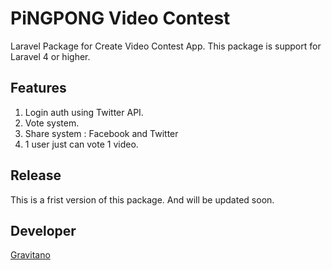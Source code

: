PiNGPONG Video Contest
============

Laravel Package for Create Video Contest App. This package is support for Laravel 4 or higher.

Features
---------
1. Login auth using Twitter API.
2. Vote system.
3. Share system : Facebook and Twitter
4. 1 user just can vote 1 video.

Release
--------
This is a frist version of this package. And will be updated soon.

Developer
---------
[Gravitano](https://github.com/gravitano)
